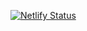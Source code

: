 [![Netlify Status](https://api.netlify.com/api/v1/badges/18d66a60-bbf3-4839-badb-1998303c7d1a/deploy-status/?branch=dev)](https://app.netlify.com/sites/stage-attityd/deploys)
